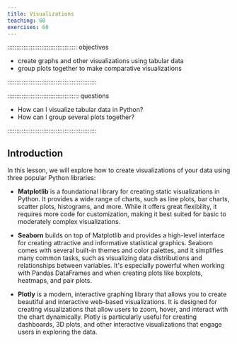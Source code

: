 ```yaml
---
title: Visualizations
teaching: 60
exercises: 60
---
```


::::::::::::::::::::::::::::::::::::::: objectives

- create graphs and other visualizations using tabular data
- group plots together to make comparative visualizations

::::::::::::::::::::::::::::::::::::::::::::::::::

:::::::::::::::::::::::::::::::::::::::: questions

- How can I visualize tabular data in Python?
- How can I group several plots together?

::::::::::::::::::::::::::::::::::::::::::::::::::

## Introduction

In this lesson, we will explore how to create visualizations of your data using three popular Python libraries:

- **Matplotlib** is a foundational library for creating static visualizations in Python. It provides a wide range of charts, such as line plots, bar charts, scatter plots, histograms, and more. While it offers great flexibility, it requires more code for customization, making it best suited for basic to moderately complex visualizations.

- **Seaborn** builds on top of Matplotlib and provides a high-level interface for creating attractive and informative statistical graphics. Seaborn comes with several built-in themes and color palettes, and it simplifies many common tasks, such as visualizing data distributions and relationships between variables. It's especially powerful when working with Pandas DataFrames and when creating plots like boxplots, heatmaps, and pair plots.

- **Plotly** is a modern, interactive graphing library that allows you to create beautiful and interactive web-based visualizations. It is designed for creating visualizations that allow users to zoom, hover, and interact with the chart dynamically. Plotly is particularly useful for creating dashboards, 3D plots, and other interactive visualizations that engage users in exploring the data.
